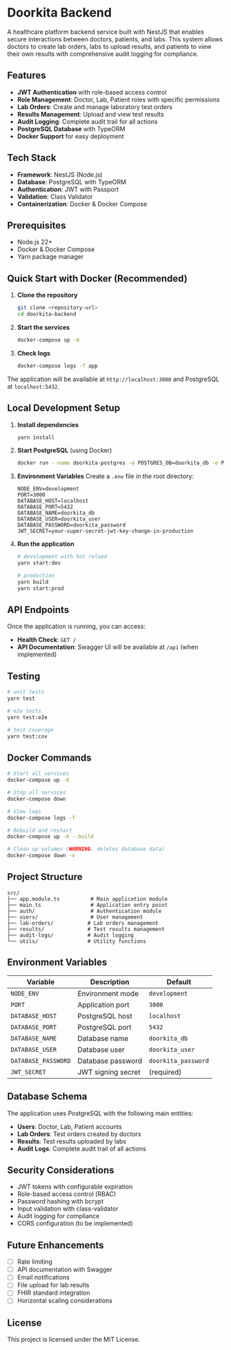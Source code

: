 # Doorkita Backend

A healthcare platform backend service built with NestJS that enables secure interactions between doctors, patients, and labs. This system allows doctors to create lab orders, labs to upload results, and patients to view their own results with comprehensive audit logging for compliance.

## Features

- **JWT Authentication** with role-based access control
- **Role Management**: Doctor, Lab, Patient roles with specific permissions
- **Lab Orders**: Create and manage laboratory test orders
- **Results Management**: Upload and view test results
- **Audit Logging**: Complete audit trail for all actions
- **PostgreSQL Database** with TypeORM
- **Docker Support** for easy deployment

## Tech Stack

- **Framework**: NestJS (Node.js)
- **Database**: PostgreSQL with TypeORM
- **Authentication**: JWT with Passport
- **Validation**: Class Validator
- **Containerization**: Docker & Docker Compose

## Prerequisites

- Node.js 22+
- Docker & Docker Compose
- Yarn package manager

## Quick Start with Docker (Recommended)

1. **Clone the repository**

   ```bash
   git clone <repository-url>
   cd doorkita-backend
   ```

2. **Start the services**

   ```bash
   docker-compose up -d
   ```

3. **Check logs**
   ```bash
   docker-compose logs -f app
   ```

The application will be available at `http://localhost:3000` and PostgreSQL at `localhost:5432`.

## Local Development Setup

1. **Install dependencies**

   ```bash
   yarn install
   ```

2. **Start PostgreSQL** (using Docker)

   ```bash
   docker run --name doorkita-postgres -e POSTGRES_DB=doorkita_db -e POSTGRES_USER=doorkita_user -e POSTGRES_PASSWORD=doorkita_password -p 5432:5432 -d postgres:15-alpine
   ```

3. **Environment Variables**
   Create a `.env` file in the root directory:

   ```env
   NODE_ENV=development
   PORT=3000
   DATABASE_HOST=localhost
   DATABASE_PORT=5432
   DATABASE_NAME=doorkita_db
   DATABASE_USER=doorkita_user
   DATABASE_PASSWORD=doorkita_password
   JWT_SECRET=your-super-secret-jwt-key-change-in-production
   ```

4. **Run the application**

   ```bash
   # development with hot reload
   yarn start:dev

   # production
   yarn build
   yarn start:prod
   ```

## API Endpoints

Once the application is running, you can access:

- **Health Check**: `GET /`
- **API Documentation**: Swagger UI will be available at `/api` (when implemented)

## Testing

```bash
# unit tests
yarn test

# e2e tests
yarn test:e2e

# test coverage
yarn test:cov
```

## Docker Commands

```bash
# Start all services
docker-compose up -d

# Stop all services
docker-compose down

# View logs
docker-compose logs -f

# Rebuild and restart
docker-compose up -d --build

# Clean up volumes (WARNING: deletes database data)
docker-compose down -v
```

## Project Structure

```
src/
├── app.module.ts          # Main application module
├── main.ts                # Application entry point
├── auth/                  # Authentication module
├── users/                 # User management
├── lab-orders/           # Lab orders management
├── results/              # Test results management
├── audit-logs/           # Audit logging
└── utils/                # Utility functions
```

## Environment Variables

| Variable            | Description        | Default             |
| ------------------- | ------------------ | ------------------- |
| `NODE_ENV`          | Environment mode   | `development`       |
| `PORT`              | Application port   | `3000`              |
| `DATABASE_HOST`     | PostgreSQL host    | `localhost`         |
| `DATABASE_PORT`     | PostgreSQL port    | `5432`              |
| `DATABASE_NAME`     | Database name      | `doorkita_db`       |
| `DATABASE_USER`     | Database user      | `doorkita_user`     |
| `DATABASE_PASSWORD` | Database password  | `doorkita_password` |
| `JWT_SECRET`        | JWT signing secret | (required)          |

## Database Schema

The application uses PostgreSQL with the following main entities:

- **Users**: Doctor, Lab, Patient accounts
- **Lab Orders**: Test orders created by doctors
- **Results**: Test results uploaded by labs
- **Audit Logs**: Complete audit trail of all actions

## Security Considerations

- JWT tokens with configurable expiration
- Role-based access control (RBAC)
- Password hashing with bcrypt
- Input validation with class-validator
- Audit logging for compliance
- CORS configuration (to be implemented)

## Future Enhancements

- [ ] Rate limiting
- [ ] API documentation with Swagger
- [ ] Email notifications
- [ ] File upload for lab results
- [ ] FHIR standard integration
- [ ] Horizontal scaling considerations

## License

This project is licensed under the MIT License.
